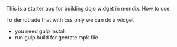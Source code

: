 This is a starter app for building dojo widget in mendix.
How to use:

To demotrade that with css only we can do a widget

- you need gulp install
- run gulp build for genrate mpk file
